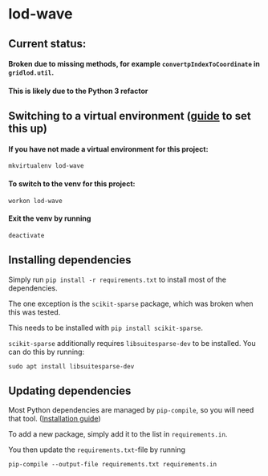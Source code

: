 # lod-wave

## Current status:
#### Broken due to missing methods, for example `convertpIndexToCoordinate` in `gridlod.util`.
#### This is likely due to the Python 3 refactor

## Switching to a virtual environment ([guide](https://alysivji.github.io/setting-up-pyenv-virtualenvwrapper.html) to set this up)
#### If you have not made a virtual environment for this project:

```mkvirtualenv lod-wave```

#### To switch to the venv for this project:

```workon lod-wave```

#### Exit the venv by running

```deactivate```

## Installing dependencies
Simply run `pip install -r requirements.txt` to install most of the dependencies.

The one exception is the `scikit-sparse` package, which was broken when this was tested.

This needs to be installed with `pip install scikit-sparse`.

`scikit-sparse` additionally requires `libsuitesparse-dev` to be installed. You can do this by running:

```sudo apt install libsuitesparse-dev```


## Updating dependencies
Most Python dependencies are managed by `pip-compile`, so you will need that tool. ([Installation guide](https://github.com/jazzband/pip-tools#installation))

To add a new package, simply add it to the list in `requirements.in`.

You then update the `requirements.txt`-file by running

```pip-compile --output-file requirements.txt requirements.in```
